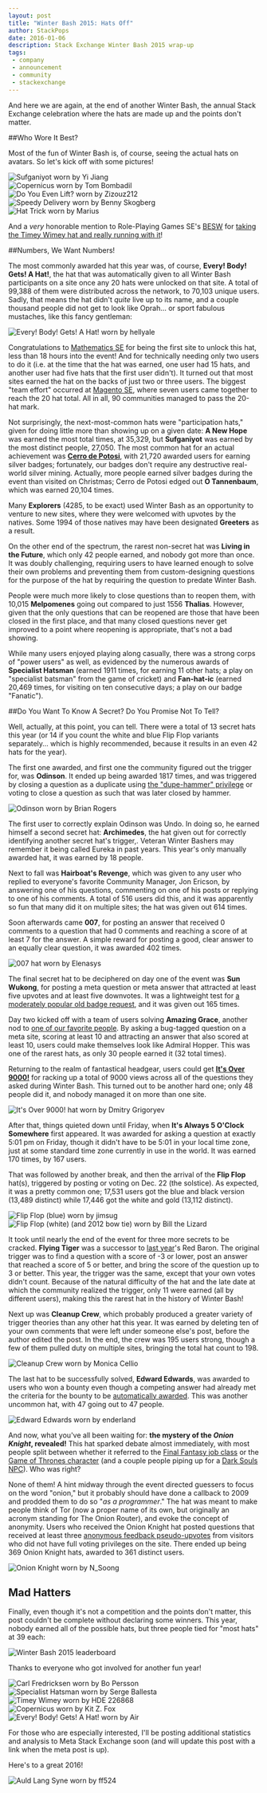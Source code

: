 ```yaml
---
layout: post
title: "Winter Bash 2015: Hats Off"
author: StackPops
date: 2016-01-06
description: Stack Exchange Winter Bash 2015 wrap-up
tags:
 - company
 - announcement
 - community
 - stackexchange
---
```


And here we are again, at the end of another Winter Bash, the annual Stack Exchange celebration where the hats are made up and the points don't matter.

##Who Wore It Best?

Most of the fun of Winter Bash is, of course, seeing the actual hats on avatars. So let's kick off with some pictures!

![Sufganiyot worn by Yi Jiang][imgSufganiyot]  
![Copernicus worn by Tom Bombadil][imgCopernicus1]  
![Do You Even Lift? worn by Zizouz212][imgDYEL1]  
![Speedy Delivery worn by Benny Skogberg][imgSpeedy]  
![Hat Trick worn by Marius][imgHatTrick]

And a _very_ honorable mention to Role-Playing Games SE's [BESW](http://meta.rpg.stackexchange.com/users/4398/besw) for [taking the Timey Wimey hat and really running with it](http://meta.rpg.stackexchange.com/a/5965/)!

##Numbers, We Want Numbers!

The most commonly awarded hat this year was, of course, __Every! Body! Gets! A Hat!__, the hat that was automatically given to all Winter Bash participants on a site once any 20 hats were unlocked on that site. A total of 99,388 of them were distributed across the network, to 70,103 unique users. Sadly, that means the hat didn't _quite_ live up to its name, and a couple thousand people did not get to look like Oprah… or sport fabulous mustaches, like this fancy gentleman:

![Every! Body! Gets! A Hat! worn by hellyale][imgOprah1]  

Congratulations to [Mathematics SE](http://math.stackexchange.com) for being the first site to unlock this hat, less than 18 hours into the event! And for technically needing only two users to do it (i.e. at the time that the hat was earned, one user had 15 hats, and another user had five hats that the first user didn't). It turned out that most sites earned the hat on the backs of just two or three users. The biggest "team effort" occurred at [Magento SE](http://magento.stackexchange.com), where seven users came together to reach the 20 hat total. All in all, 90 communities managed to pass the 20-hat mark.

Not surprisingly, the next-most-common hats were "participation hats," given for doing little more than showing up on a given date: __A New Hope__ was earned the most total times, at 35,329, but __Sufganiyot__ was earned by the most distinct people, 27,050. The most common hat for an actual achievement was [__Cerro de Potosi__](https://en.wikipedia.org/wiki/Cerro_Rico), with 21,720 awarded users for earning silver badges; fortunately, our badges don't require any destructive real-world silver mining. Actually, more people earned silver badges during the event than visited on Christmas; Cerro de Potosi edged out __O Tannenbaum__, which was earned 20,104 times.

Many __Explorers__ (4285, to be exact) used Winter Bash as an opportunity to venture to new sites, where they were welcomed with upvotes by the natives. Some 1994 of those natives may have been designated __Greeters__ as a result.

On the other end of the spectrum, the rarest non-secret hat was __Living in the Future__, which only 42 people earned, and nobody got more than once. It was doubly challenging, requiring users to have learned enough to solve their own problems and preventing them from custom-designing questions for the purpose of the hat by requiring the question to predate Winter Bash.

People were much more likely to close questions than to reopen them, with 10,015 __Melpomenes__ going out compared to just 1556 __Thalias__. However, given that the only questions that can be reopened are those that have been closed in the first place, and that many closed questions never get improved to a point where reopening is appropriate, that's not a bad showing.

While many users enjoyed playing along casually, there was a strong corps of "power users" as well, as evidenced by the numerous awards of __Specialist Hatsman__ (earned 1911 times, for earning 11 other hats; a play on "specialist batsman" from the game of cricket) and __Fan-hat-ic__ (earned 20,469 times, for visiting on ten consecutive days; a play on our badge "Fanatic").

##Do You Want To Know A Secret? Do You Promise Not To Tell?

Well, actually, at this point, you can tell. There were a total of 13 secret hats this year (or 14 if you count the white and blue Flip Flop variants separately… which is highly recommended, because it results in an even 42 hats for the year).

The first one awarded, and first one the community figured out the trigger for, was __Odinson__. It ended up being awarded 1817 times, and was triggered by closing a question as a duplicate using [the "dupe-hammer" privilege](http://meta.stackexchange.com/questions/230865/increase-close-vote-weight-for-gold-tag-badge-holders) or voting to close a question as such that was later closed by hammer.

![Odinson worn by Brian Rogers][imgOdinson]

The first user to correctly explain Odinson was Undo. In doing so, he earned himself a second secret hat: __Archimedes__, the hat given out for correctly identifying another secret hat's trigger,. Veteran Winter Bashers may remember it being called Eureka in past years. This year's only manually awarded hat, it was earned by 18 people.

Next to fall was __Hairboat's Revenge__, which was given to any user who replied to everyone's favorite Community Manager, Jon Ericson, by answering one of his questions, commenting on one of his posts or replying to one of his comments. A total of 516 users did this, and it was apparently so fun that many did it on multiple sites; the hat was given out 614 times.

Soon afterwards came __007__, for posting an answer that received 0 comments to a question that had 0 comments and reaching a score of at least 7 for the answer. A simple reward for posting a good, clear answer to an equally clear question, it was awarded 402 times.

![007 hat worn by Elenasys][img007]

The final secret hat to be deciphered on day one of the event was __Sun Wukong__, for posting a meta question or meta answer that attracted at least five upvotes and at least five downvotes. It was a lightweight test for [a moderately popular old badge request](http://meta.stackexchange.com/questions/101567/meta-sites-should-have-a-badge-for-insightfulness-controversy), and it was given out 165 times.

Day two kicked off with a team of users solving __Amazing Grace__, another nod to [one of our favorite people](https://twitter.com/snipeyhead/status/663922472010432512). By asking a bug-tagged question on a meta site, scoring at least 10 and attracting an answer that also scored at least 10, users could make themselves look like Admiral Hopper. This was one of the rarest hats, as only 30 people earned it (32 total times).

Returning to the realm of fantastical headgear, users could get [__It's Over 9000!__](https://www.youtube.com/watch?v=SiMHTK15Pik) for racking up a total of 9000 views across all of the questions they asked during Winter Bash. This turned out to be another hard one; only 48 people did it, and nobody managed it on more than one site.

![It's Over 9000! hat worn by Dmitry Grigoryev][img9000]

After that, things quieted down until Friday, when __It's Always 5 O'Clock Somewhere__ first appeared. It was awarded for asking a question at exactly 5:01 pm on Friday, though it didn't have to be 5:01 in your local time zone, just at some standard time zone currently in use in the world. It was earned 170 times, by 167 users.

That was followed by another break, and then the arrival of the __Flip Flop__ hat(s), triggered by posting or voting on Dec. 22 (the solstice). As expected, it was a pretty common one; 17,531 users got the blue and black version (13,489 distinct) while 17,446 got the white and gold (13,112 distinct).

![Flip Flop (blue) worn by jimsug][imgFFb]
![Flip Flop (white) (and 2012 bow tie) worn by Bill the Lizard][imgFFw]

It took until nearly the end of the event for three more secrets to be cracked. __Flying Tiger__ was a successor to [last year](http://blog.stackoverflow.com/2015/01/so-long-winter-bash-2014/)'s Red Baron. The original trigger was to find a question with a score of -3 or lower, post an answer that reached a score of 5 or better, and bring the score of the question up to 3 or better. This year, the trigger was the same, except that your own votes didn't count. Because of the natural difficulty of the hat and the late date at which the community realized the trigger, only 11 were earned (all by different users), making this the rarest hat in the history of Winter Bash!

Next up was __Cleanup Crew__, which probably produced a greater variety of trigger theories than any other hat this year. It was earned by deleting ten of your own comments that were left under someone else's post, before the author edited the post. In the end, the crew was 195 users strong, though a few of them pulled duty on multiple sites, bringing the total hat count to 198.

![Cleanup Crew worn by Monica Cellio][imgCleanup]

The last hat to be successfully solved, __Edward Edwards__, was awarded to users who won a bounty even though a competing answer had already met the criteria for the bounty to be [automatically awarded](http://meta.stackexchange.com/questions/16065/how-does-the-bounty-system-work). This was another uncommon hat, with 47 going out to 47 people.

![Edward Edwards worn by enderland][imgEdwards] 

And now, what you've all been waiting for: __the mystery of the *Onion Knight*, revealed!__ This hat sparked debate almost immediately, with most people split between whether it referred to the [Final Fantasy job class](http://finalfantasy.wikia.com/wiki/Onion_Knight_(job)) or the [Game of Thrones character](http://gameofthrones.wikia.com/wiki/Davos_Seaworth) (and a couple people piping up for a [Dark Souls NPC](http://darksouls.wikidot.com/siegmeyer-of-catarina)). Who was right?

None of them! A hint midway through the event directed guessers to focus on the word "onion," but it probably should have done a callback to 2009 and prodded them to do so "_as a programmer_." The hat was meant to make people think of Tor (now a proper name of its own, but originally an acronym standing for The Onion Router), and evoke the concept of anonymity. Users who received the Onion Knight hat posted questions that received at least three [anonymous feedback pseudo-upvotes](http://meta.stackexchange.com/questions/98630/anonymous-user-feedback-now-in-testing) from visitors who did not have full voting privileges on the site. There ended up being 369 Onion Knight hats, awarded to 361 distinct users.

![Onion Knight worn by N_Soong][imgOnion]

## Mad Hatters

Finally, even though it's not a competition and the points don't matter, this post couldn't be complete without declaring some winners. This year, nobody earned all of the possible hats, but three people tied for "most hats" at 39 each:

![Winter Bash 2015 leaderboard][imgLeaderboard]

Thanks to everyone who got involved for another fun year!

![Carl Fredricksen worn by Bo Persson][imgUp]  
![Specialist Hatsman worn by Serge Ballesta][imgHatsman]  
![Timey Wimey worn by HDE 226868][imgDrWho]  
![Copernicus worn by Kit Z. Fox][imgCopernicus2]  
![Every! Body! Gets! A Hat! worn by Air][imgOprah2]

For those who are especially interested, I'll be posting additional statistics and analysis to Meta Stack Exchange soon (and will update this post with a link when the meta post is up).

Here's to a great 2016!

![Auld Lang Syne worn by ff524][img2016]


  [imgSufganiyot]: http://i.stack.imgur.com/5GJSR.png
  [imgOprah1]: http://i.stack.imgur.com/8UXdD.png
  [img007]: http://i.stack.imgur.com/q4KKR.png
  [img9000]: http://i.stack.imgur.com/QvMZj.png
  [imgFFb]: http://i.stack.imgur.com/ySDMx.png
  [imgFFw]: http://i.stack.imgur.com/8JawI.png
  [imgFive]: http://i.stack.imgur.com/5vx9v.png
  [imgEdwards]: http://i.stack.imgur.com/8vvIl.png
  [imgOnion]: http://i.stack.imgur.com/V0033.png
  [imgOdinson]: http://i.stack.imgur.com/wKPMM.png
  [imgCopernicus1]: http://i.stack.imgur.com/oYVMZ.png
  [imgDYEL1]: http://i.stack.imgur.com/hCFD8.png
  [img2016]: http://i.stack.imgur.com/f8CDE.png
  [imgHatsman]: http://i.stack.imgur.com/rIPvB.png
  [imgUp]: http://i.stack.imgur.com/3yeDE.png
  [imgDrWho]: http://i.stack.imgur.com/l3BjK.png
  [imgHatTrick]: http://i.stack.imgur.com/R7S17.png
  [imgSpeedy]: http://i.stack.imgur.com/JGPP7.png
  [imgCopernicus2]: http://i.stack.imgur.com/adP41.png
  [imgOprah2]: http://i.stack.imgur.com/69oYT.png
  [imgCleanup]: http://i.stack.imgur.com/QS0BE.png

  [imgLeaderboard]: http://i.stack.imgur.com/iITG2.png
